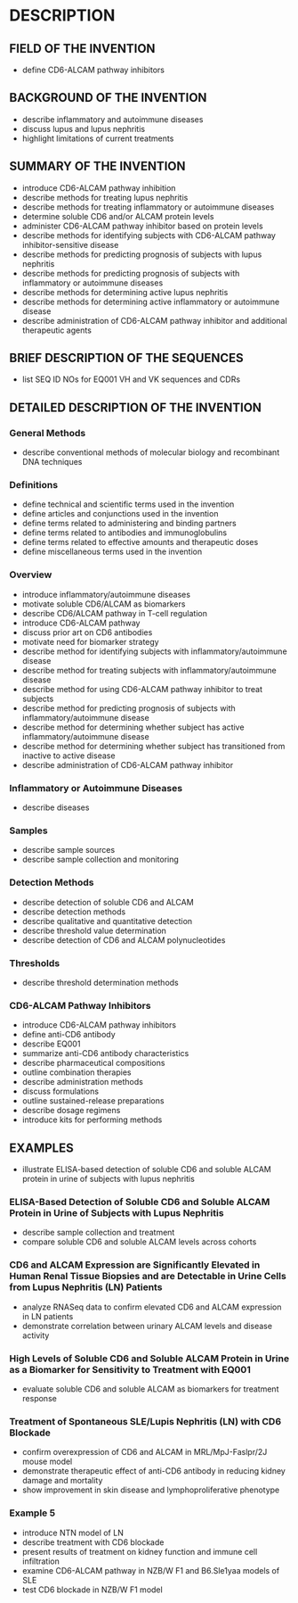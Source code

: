 # DESCRIPTION

## FIELD OF THE INVENTION

- define CD6-ALCAM pathway inhibitors

## BACKGROUND OF THE INVENTION

- describe inflammatory and autoimmune diseases
- discuss lupus and lupus nephritis
- highlight limitations of current treatments

## SUMMARY OF THE INVENTION

- introduce CD6-ALCAM pathway inhibition
- describe methods for treating lupus nephritis
- describe methods for treating inflammatory or autoimmune diseases
- determine soluble CD6 and/or ALCAM protein levels
- administer CD6-ALCAM pathway inhibitor based on protein levels
- describe methods for identifying subjects with CD6-ALCAM pathway inhibitor-sensitive disease
- describe methods for predicting prognosis of subjects with lupus nephritis
- describe methods for predicting prognosis of subjects with inflammatory or autoimmune diseases
- describe methods for determining active lupus nephritis
- describe methods for determining active inflammatory or autoimmune disease
- describe administration of CD6-ALCAM pathway inhibitor and additional therapeutic agents

## BRIEF DESCRIPTION OF THE SEQUENCES

- list SEQ ID NOs for EQ001 VH and VK sequences and CDRs

## DETAILED DESCRIPTION OF THE INVENTION

### General Methods

- describe conventional methods of molecular biology and recombinant DNA techniques

### Definitions

- define technical and scientific terms used in the invention
- define articles and conjunctions used in the invention
- define terms related to administering and binding partners
- define terms related to antibodies and immunoglobulins
- define terms related to effective amounts and therapeutic doses
- define miscellaneous terms used in the invention

### Overview

- introduce inflammatory/autoimmune diseases
- motivate soluble CD6/ALCAM as biomarkers
- describe CD6/ALCAM pathway in T-cell regulation
- introduce CD6-ALCAM pathway
- discuss prior art on CD6 antibodies
- motivate need for biomarker strategy
- describe method for identifying subjects with inflammatory/autoimmune disease
- describe method for treating subjects with inflammatory/autoimmune disease
- describe method for using CD6-ALCAM pathway inhibitor to treat subjects
- describe method for predicting prognosis of subjects with inflammatory/autoimmune disease
- describe method for determining whether subject has active inflammatory/autoimmune disease
- describe method for determining whether subject has transitioned from inactive to active disease
- describe administration of CD6-ALCAM pathway inhibitor

### Inflammatory or Autoimmune Diseases

- describe diseases

### Samples

- describe sample sources
- describe sample collection and monitoring

### Detection Methods

- describe detection of soluble CD6 and ALCAM
- describe detection methods
- describe qualitative and quantitative detection
- describe threshold value determination
- describe detection of CD6 and ALCAM polynucleotides

### Thresholds

- describe threshold determination methods

### CD6-ALCAM Pathway Inhibitors

- introduce CD6-ALCAM pathway inhibitors
- define anti-CD6 antibody
- describe EQ001
- summarize anti-CD6 antibody characteristics
- describe pharmaceutical compositions
- outline combination therapies
- describe administration methods
- discuss formulations
- outline sustained-release preparations
- describe dosage regimens
- introduce kits for performing methods

## EXAMPLES

- illustrate ELISA-based detection of soluble CD6 and soluble ALCAM protein in urine of subjects with lupus nephritis

### ELISA-Based Detection of Soluble CD6 and Soluble ALCAM Protein in Urine of Subjects with Lupus Nephritis

- describe sample collection and treatment
- compare soluble CD6 and soluble ALCAM levels across cohorts

### CD6 and ALCAM Expression are Significantly Elevated in Human Renal Tissue Biopsies and are Detectable in Urine Cells from Lupus Nephritis (LN) Patients

- analyze RNASeq data to confirm elevated CD6 and ALCAM expression in LN patients
- demonstrate correlation between urinary ALCAM levels and disease activity

### High Levels of Soluble CD6 and Soluble ALCAM Protein in Urine as a Biomarker for Sensitivity to Treatment with EQ001

- evaluate soluble CD6 and soluble ALCAM as biomarkers for treatment response

### Treatment of Spontaneous SLE/Lupis Nephritis (LN) with CD6 Blockade

- confirm overexpression of CD6 and ALCAM in MRL/MpJ-Faslpr/2J mouse model
- demonstrate therapeutic effect of anti-CD6 antibody in reducing kidney damage and mortality
- show improvement in skin disease and lymphoproliferative phenotype

### Example 5

- introduce NTN model of LN
- describe treatment with CD6 blockade
- present results of treatment on kidney function and immune cell infiltration
- examine CD6-ALCAM pathway in NZB/W F1 and B6.Sle1yaa models of SLE
- test CD6 blockade in NZB/W F1 model

